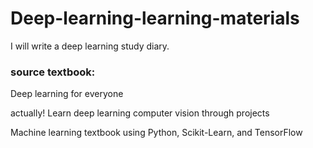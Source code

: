 # Deep-learning-learning-materials

I will write a deep learning study diary.

### source textbook:
Deep learning for everyone

actually! Learn deep learning computer vision through projects

Machine learning textbook using Python, Scikit-Learn, and TensorFlow


